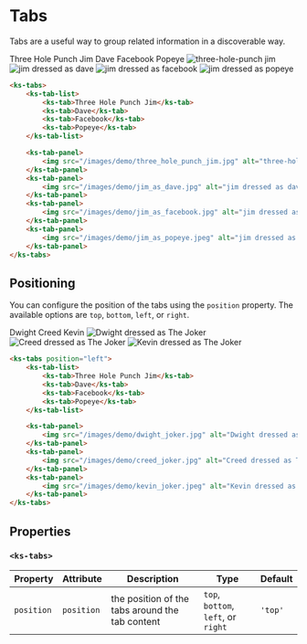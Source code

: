 # Tabs

Tabs are a useful way to group related information in a discoverable way.

<div class="my=xl">
    <ks-tabs>
        <ks-tab-list>
            <ks-tab>Three Hole Punch Jim</ks-tab>
            <ks-tab>Dave</ks-tab>
            <ks-tab>Facebook</ks-tab>
            <ks-tab>Popeye</ks-tab>
        </ks-tab-list>
        <ks-tab-panel>
            <img src="/images/demo/three_hole_punch_jim.jpg" alt="three-hole-punch jim" />
        </ks-tab-panel>
        <ks-tab-panel>
            <img src="/images/demo/jim_as_dave.jpg" alt="jim dressed as dave" />
        </ks-tab-panel>
        <ks-tab-panel>
            <img src="/images/demo/jim_as_facebook.jpg" alt="jim dressed as facebook" />
        </ks-tab-panel>
        <ks-tab-panel>
            <img src="/images/demo/jim_as_popeye.jpeg" alt="jim dressed as popeye" />
        </ks-tab-panel>
    </ks-tabs>
</div>

```html
<ks-tabs>
    <ks-tab-list>
        <ks-tab>Three Hole Punch Jim</ks-tab>
        <ks-tab>Dave</ks-tab>
        <ks-tab>Facebook</ks-tab>
        <ks-tab>Popeye</ks-tab>
    </ks-tab-list>

    <ks-tab-panel>
        <img src="/images/demo/three_hole_punch_jim.jpg" alt="three-hole-punch jim" />
    </ks-tab-panel>
    <ks-tab-panel>
        <img src="/images/demo/jim_as_dave.jpg" alt="jim dressed as dave" />
    </ks-tab-panel>
    <ks-tab-panel>
        <img src="/images/demo/jim_as_facebook.jpg" alt="jim dressed as facebook" />
    </ks-tab-panel>
    <ks-tab-panel>
        <img src="/images/demo/jim_as_popeye.jpeg" alt="jim dressed as popeye" />
    </ks-tab-panel>
</ks-tabs>
```

## Positioning

You can configure the position of the tabs using the `position` property. The available options are `top`, `bottom`, `left`, or `right`.

<div class="my=xl">
    <ks-tabs position="left">
        <ks-tab-list>
            <ks-tab>Dwight</ks-tab>
            <ks-tab>Creed</ks-tab>
            <ks-tab>Kevin</ks-tab>
        </ks-tab-list>
        <ks-tab-panel>
            <img src="/images/demo/dwight_joker.jpg" alt="Dwight dressed as The Joker" />
        </ks-tab-panel>
        <ks-tab-panel>
            <img src="/images/demo/creed_joker.jpg" alt="Creed dressed as The Joker" />
        </ks-tab-panel>
        <ks-tab-panel>
            <img src="/images/demo/kevin_joker.jpeg" alt="Kevin dressed as The Joker" />
        </ks-tab-panel>
    </ks-tabs>
</div>

```html
<ks-tabs position="left">
    <ks-tab-list>
        <ks-tab>Three Hole Punch Jim</ks-tab>
        <ks-tab>Dave</ks-tab>
        <ks-tab>Facebook</ks-tab>
        <ks-tab>Popeye</ks-tab>
    </ks-tab-list>

    <ks-tab-panel>
        <img src="/images/demo/dwight_joker.jpg" alt="Dwight dressed as The Joker" />
    </ks-tab-panel>
    <ks-tab-panel>
        <img src="/images/demo/creed_joker.jpg" alt="Creed dressed as The Joker" />
    </ks-tab-panel>
    <ks-tab-panel>
        <img src="/images/demo/kevin_joker.jpeg" alt="Kevin dressed as The Joker" />
    </ks-tab-panel>
</ks-tabs>
```

## Properties

### `<ks-tabs>`

| Property   | Attribute  | Description | Type     | Default |
| ---------- | ---------- | ----------- | -------- | ------- |
| `position` | `position` | the position of the tabs around the tab content            | `top`, `bottom`, `left`, or `right` | `'top'` |
